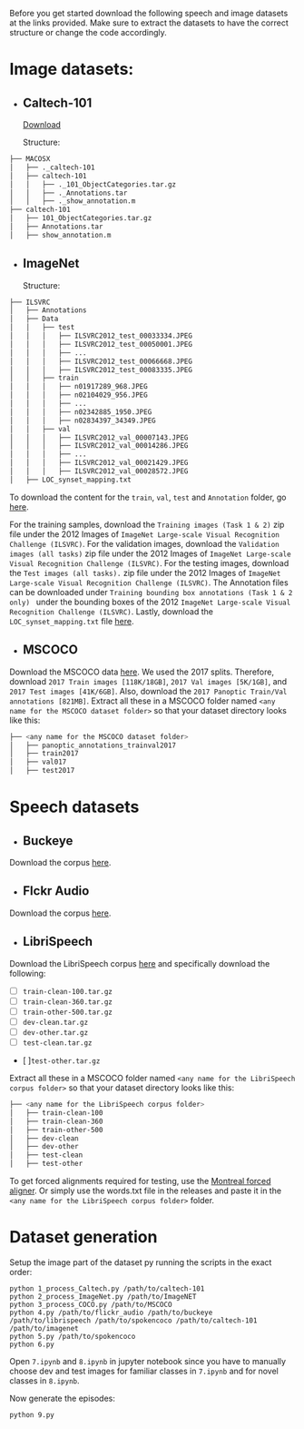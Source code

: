 Before you get started download the following speech and image datasets at the links provided. Make sure to extract the datasets to have the correct structure or change the code accordingly.

# Image datasets:
* ## Caltech-101
  
  [Download](https://data.caltech.edu/records/mzrjq-6wc02)
  
  Structure:

```bash
├── MACOSX
│   ├── ._caltech-101
│   ├── caltech-101
│   │   ├── ._101_ObjectCategories.tar.gz
│   │   ├── ._Annotations.tar
│   │   ├── ._show_annotation.m
├── caltech-101
│   ├── 101_ObjectCategories.tar.gz
│   ├── Annotations.tar
│   ├── show_annotation.m
```

* ## ImageNet
  
  Structure:

```bash
├── ILSVRC
│   ├── Annotations
│   ├── Data
│   │   ├── test 
│   │   │   ├── ILSVRC2012_test_00033334.JPEG
│   │   │   ├── ILSVRC2012_test_00050001.JPEG
│   │   │   ├── ...
│   │   │   ├── ILSVRC2012_test_00066668.JPEG
│   │   │   ├── ILSVRC2012_test_00083335.JPEG
│   │   ├── train
│   │   │   ├── n01917289_968.JPEG
│   │   │   ├── n02104029_956.JPEG
│   │   │   ├── ...
│   │   │   ├── n02342885_1950.JPEG
│   │   │   ├── n02834397_34349.JPEG 
│   │   ├── val 
│   │   │   ├── ILSVRC2012_val_00007143.JPEG
│   │   │   ├── ILSVRC2012_val_00014286.JPEG
│   │   │   ├── ...
│   │   │   ├── ILSVRC2012_val_00021429.JPEG
│   │   │   ├── ILSVRC2012_val_00028572.JPEG
│   ├── LOC_synset_mapping.txt
```
  
To download the content for the ```train```, ```val```, ```test``` and ```Annotation``` folder, go [here]([https://data.caltech.edu/records/mzrjq-6wc02](https://image-net.org/download-images.php)).
  
For the training samples, download the ```Training images (Task 1 & 2)``` zip file under the 2012 Images of ```ImageNet Large-scale Visual Recognition Challenge (ILSVRC)```.
For the validation images, download the ```Validation images (all tasks)``` zip file under the 2012 Images of ```ImageNet Large-scale Visual Recognition Challenge (ILSVRC)```.
For the testing images, download the ```Test images (all tasks).``` zip file under the 2012 Images of ```ImageNet Large-scale Visual Recognition Challenge (ILSVRC)```.
The Annotation files can be downloaded under ```Training bounding box annotations (Task 1 & 2 only) ``` under the bounding boxes of the 2012 ```ImageNet Large-scale Visual Recognition Challenge (ILSVRC)```.
Lastly, download the ```LOC_synset_mapping.txt``` file [here](https://github.com/formigone/tf-imagenet/blob/master/LOC_synset_mapping.txt).

* ## MSCOCO

Download the MSCOCO data [here](https://cocodataset.org/#download). We used the 2017 splits. Therefore, download ```2017 Train images [118K/18GB]```, ```2017 Val images [5K/1GB]```, and ```2017 Test images [41K/6GB]```. Also, download the ```2017 Panoptic Train/Val annotations [821MB]```. Extract all these in a MSCOCO folder named ```<any name for the MSCOCO dataset folder>``` so that your dataset directory looks like this:

```bash
├── <any name for the MSCOCO dataset folder>
│   ├── panoptic_annotations_trainval2017
│   ├── train2017
│   ├── val017
│   ├── test2017
```

# Speech datasets

* ## Buckeye

Download the corpus [here](https://buckeyecorpus.osu.edu/).
  
* ## Flckr Audio

Download the corpus [here](https://groups.csail.mit.edu/sls/downloads/flickraudio/).
  
* ## LibriSpeech

Download the LibriSpeech corpus [here](https://www.openslr.org/12) and specifically download the following:

- [ ] ```train-clean-100.tar.gz ``` 
- [ ] ```train-clean-360.tar.gz``` 
- [ ] ```train-other-500.tar.gz```
- [ ] ```dev-clean.tar.gz```
- [ ] ```dev-other.tar.gz```
- [ ] ```test-clean.tar.gz```
- [ ]```test-other.tar.gz```

Extract all these in a MSCOCO folder named ```<any name for the LibriSpeech corpus folder>``` so that your dataset directory looks like this:

```bash
├── <any name for the LibriSpeech corpus folder>
│   ├── train-clean-100
│   ├── train-clean-360
│   ├── train-other-500
│   ├── dev-clean
│   ├── dev-other
│   ├── test-clean
│   ├── test-other
```
To get forced alignments required for testing, use the [Montreal forced aligner](https://montreal-forced-aligner.readthedocs.io/en/latest/). 
Or simply use the words.txt file in the releases and paste it in the ```<any name for the LibriSpeech corpus folder>``` folder.

# Dataset generation

Setup the image part of the dataset py running the scripts in the exact order:
```
python 1_process_Caltech.py /path/to/caltech-101
python 2_process_ImageNet.py /path/to/ImageNET
python 3_process_COCO.py /path/to/MSCOCO
python 4.py /path/to/flickr_audio /path/to/buckeye /path/to/librispeech /path/to/spokencoco /path/to/caltech-101 /path/to/imagenet
python 5.py /path/to/spokencoco
python 6.py 
```
Open ```7.ipynb``` and ```8.ipynb``` in jupyter notebook since you have to manually choose dev and test images for familiar classes in ```7.ipynb``` and for novel classes in ```8.ipynb```.

Now generate the episodes:
```
python 9.py
```
